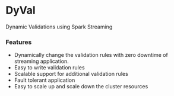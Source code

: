 # DyVal
Dynamic Validations using Spark Streaming

### Features
- Dynamically change the validation rules with zero downtime of streaming application.
- Easy to write validation rules
- Scalable support for additional validation rules
- Fault tolerant application
- Easy to scale up and scale down the cluster resources